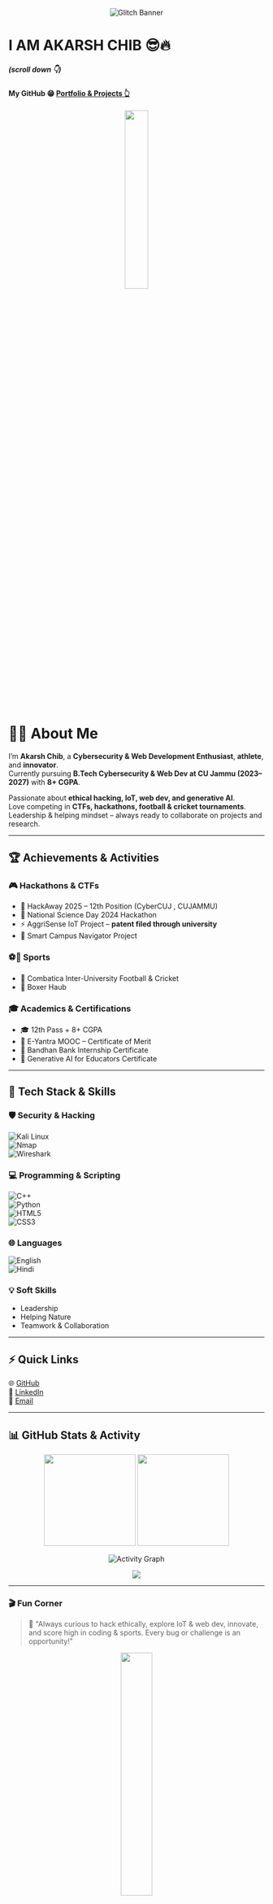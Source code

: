 <!-- Cyberpunk Hacker Banner -->
<p align="center">
  <img src="https://readme-typing-svg.herokuapp.com?font=Fira+Code&pause=1000&color=39FF14&center=true&vCenter=true&width=600&lines=%3E+Welcome+to+Akarsh's+Hacker+Space;Cybersecurity+%26+WebDev+Enthusiast;IoT+%7C+Hackathons+%7C+CTFs;Glitch+in+the+Matrix..." alt="Glitch Banner" />
</p>

<p align="left" id="itsabha">
  <h1>I AM AKARSH CHIB 😎🔥</h1>
  <h5> (scroll down 👇) </h5>
  <h4>My GitHub 😁 <a href="https://github.com/Akarsh965">Portfolio & Projects 👆</a></h4>
</p>

<p align="center">
  <img src="https://media1.tenor.com/images/7de0b70f6c958cf1ec0e5f249b387376/tenor.gif?itemid=20636548" width="30%">
</p>

# 👨‍💻 About Me
I’m **Akarsh Chib**, a **Cybersecurity & Web Development Enthusiast**, **athlete**, and **innovator**.  
Currently pursuing **B.Tech Cybersecurity & Web Dev at CU Jammu (2023–2027)** with **8+ CGPA**.  

Passionate about **ethical hacking, IoT, web dev, and generative AI**.  
Love competing in **CTFs, hackathons, football & cricket tournaments**.  
Leadership & helping mindset – always ready to collaborate on projects and research.

---

## 🏆 Achievements & Activities
### 🎮 Hackathons & CTFs
- 🥇 HackAway 2025 – 12th Position  (CyberCUJ , CUJAMMU)
- 🧠 National Science Day 2024 Hackathon  
- ⚡ AggriSense IoT Project – **patent filed through university**  
- 🏫 Smart Campus Navigator Project  

### ⚽🏏 Sports
- 🏅 Combatica Inter-University Football & Cricket  
- 🥊 Boxer Haub  

### 🎓 Academics & Certifications
- 🎓 12th Pass + 8+ CGPA  
- 🏅 E-Yantra MOOC – Certificate of Merit  
- 🏦 Bandhan Bank Internship Certificate  
- 🧠 Generative AI for Educators Certificate  

---

## 🔐 Tech Stack & Skills
### 🛡️ Security & Hacking
![Kali Linux](https://img.shields.io/badge/Kali%20Linux-%23557C94.svg?style=for-the-badge&logo=kalilinux&logoColor=white)  
![Nmap](https://img.shields.io/badge/Nmap-2C2C2C?style=for-the-badge&logo=socketdotio&logoColor=white)  
![Wireshark](https://img.shields.io/badge/Wireshark-%231679A7.svg?style=for-the-badge&logo=wireshark&logoColor=white)  

### 💻 Programming & Scripting
![C++](https://img.shields.io/badge/C++-%2300599C.svg?style=for-the-badge&logo=c%2B%2B&logoColor=white)  
![Python](https://img.shields.io/badge/Python-3670A0?style=for-the-badge&logo=python&logoColor=ffdd54)  
![HTML5](https://img.shields.io/badge/HTML5-%23E34F26.svg?style=for-the-badge&logo=html5&logoColor=white)  
![CSS3](https://img.shields.io/badge/CSS3-%231572B6.svg?style=for-the-badge&logo=css3&logoColor=white)  

### 🌐 Languages
![English](https://img.shields.io/badge/English-%23000000?style=for-the-badge)  
![Hindi](https://img.shields.io/badge/Hindi-%23FF9933?style=for-the-badge)  

### 💡 Soft Skills
- Leadership  
- Helping Nature  
- Teamwork & Collaboration  

---

## ⚡ Quick Links
🌐 [GitHub](https://github.com/Akarsh965)  
💼 [LinkedIn](https://www.linkedin.com/in/akarsh-chib-5a0ba1328/)  
📧 [Email](mailto:akarshchib942@gmail.com)  

---

## 📊 GitHub Stats & Activity  
<p align="center">
  <img src="https://github-readme-stats.vercel.app/api?username=Akarsh965&show_icons=true&theme=radical&count_private=true" height="180em" />
  <img src="https://github-readme-streak-stats.herokuapp.com/?user=Akarsh965&theme=radical" height="180em" />
</p>

<p align="center">
  <img src="https://github-readme-activity-graph.vercel.app/graph?username=Akarsh965&bg_color=0d1117&color=ff0080&line=ff0080&point=ffffff&area=true&hide_border=false" alt="Activity Graph" />
</p>

<p align="center">
  <img src="https://github-profile-trophy.vercel.app/?username=Akarsh965&theme=radical&no-frame=false&no-bg=true&margin-w=15&margin-h=15" />
</p>

---

### 🎬 Fun Corner
> 🤖 "Always curious to hack ethically, explore IoT & web dev, innovate, and score high in coding & sports. Every bug or challenge is an opportunity!"  

<p align="center">
  <img src="https://media.giphy.com/media/Rkis28kMJd1aE/giphy.gif" width="35%">
</p>
